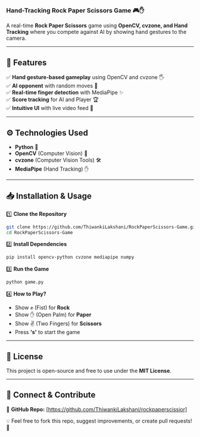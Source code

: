 

### **Hand-Tracking Rock Paper Scissors Game 🎮✋**  
A real-time **Rock Paper Scissors** game using **OpenCV, cvzone, and Hand Tracking** where you compete against AI by showing hand gestures to the camera.  

---

## **📌 Features**  
✅ **Hand gesture-based gameplay** using OpenCV and cvzone 🖐️  
✅ **AI opponent** with random moves 🤖  
✅ **Real-time finger detection** with MediaPipe ✨  
✅ **Score tracking** for AI and Player 🏆  
✅ **Intuitive UI** with live video feed 🎥  

---

## **⚙️ Technologies Used**  
- **Python** 🐍  
- **OpenCV** (Computer Vision) 👀  
- **cvzone** (Computer Vision Tools) 🛠️  
- **MediaPipe** (Hand Tracking) ✋  

---

## **📥 Installation & Usage**  

1️⃣ **Clone the Repository**  
```bash
git clone https://github.com/ThiwankiLakshani/RockPaperScissors-Game.git
cd RockPaperScissors-Game
```  

2️⃣ **Install Dependencies**  
```bash
pip install opencv-python cvzone mediapipe numpy
```  

3️⃣ **Run the Game**  
```bash
python game.py
```  

4️⃣ **How to Play?**  
- Show ✊ (Fist) for **Rock**  
- Show ✋ (Open Palm) for **Paper**  
- Show ✌️ (Two Fingers) for **Scissors**  
- Press **'s'** to start the game  

---

## **📜 License**  
This project is open-source and free to use under the **MIT License**.  

---

## **🔗 Connect & Contribute**  
📌 **GitHub Repo:** [https://github.com/ThiwankiLakshani/rockpaperscissior]  
  

💡 Feel free to fork this repo, suggest improvements, or create pull requests! 🚀  
